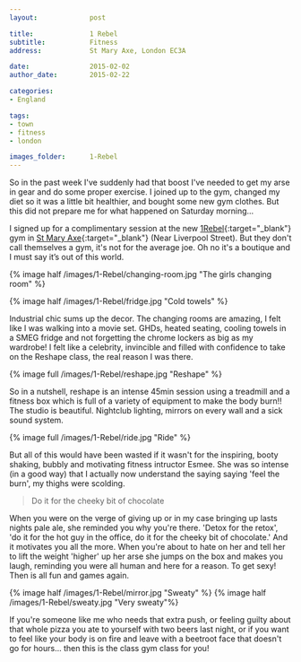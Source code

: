 ```yaml
---
layout:				post

title:				1 Rebel
subtitle:			Fitness
address:			St Mary Axe, London EC3A

date:				2015-02-02
author_date:		2015-02-22

categories: 
- England

tags:			
- town
- fitness
- london

images_folder:		1-Rebel
---
```


So in the past week I've suddenly had that boost I've needed to get my arse in gear and do some proper exercise. I joined up to the gym, changed my diet so it was a little bit healthier, and bought some new gym clothes. But this did not prepare me for what happened on Saturday morning...

I signed up for a complimentary session at the new [1Rebel](http://1rebel.co.uk/){:target="_blank"} gym in [St Mary Axe](https://www.google.co.uk/maps/place/1Rebel+UK/@51.5155299,-0.0799673,15z/data=!4m2!3m1!1s0x0:0x7422832f9961200f){:target="_blank"} (Near Liverpool Street). But they don't call themselves a gym, it's not for the average joe. Oh no it's a boutique and I must say it’s out of this world.

{% image half /images/1-Rebel/changing-room.jpg "The girls changing room" %}

{% image half /images/1-Rebel/fridge.jpg "Cold towels" %}

Industrial chic sums up the decor. The changing rooms are amazing, I felt like I was walking into a movie set. GHDs, heated seating, cooling towels in a SMEG fridge and not forgetting the chrome lockers as big as my wardrobe! I felt like a celebrity, invincible and filled with confidence to take on the Reshape class, the real reason I was there.

{% image full /images/1-Rebel/reshape.jpg "Reshape" %}

So in a nutshell, reshape is an intense 45min session using a treadmill and a fitness box which is full of a variety of equipment to make the body burn!! The studio is beautiful. Nightclub lighting, mirrors on every wall and a sick sound system.

{% image full /images/1-Rebel/ride.jpg "Ride" %}

But all of this would have been wasted if it wasn't for the inspiring, booty shaking, bubbly and motivating fitness intructor Esmee. She was so intense (in a good way) that I actually now understand the saying saying 'feel the burn', my thighs were scolding. 

> Do it for the cheeky bit of chocolate

When you were on the verge of giving up or in my case bringing up lasts nights pale ale, she reminded you why you're there. 'Detox for the retox', 'do it for the hot guy in the office, do it for the cheeky bit of chocolate.' And it motivates you all the more. When you're about to hate on her and tell her to lift the weight 'higher' up her arse she jumps on the box and makes you laugh, reminding you were all human and here for a reason. To get sexy! Then is all fun and games again. 


{% image half /images/1-Rebel/mirror.jpg "Sweaty" %} {% image half /images/1-Rebel/sweaty.jpg "Very sweaty"%}

If you're someone like me who needs that extra push, or feeling guilty about that whole pizza you ate to yourself with two beers last night, or if you want to feel like your body is on fire and leave with a beetroot face that doesn't go for hours... then this is the class gym class for you!
